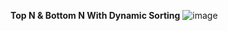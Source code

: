 **Top N & Bottom N With Dynamic Sorting**
![image](https://github.com/SunoMath/Power_Bi/assets/87825065/e358d46c-78ac-4dcb-b7d9-9fe6d6c77065)

